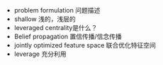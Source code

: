 - problem formulation 问题描述
- shallow 浅的，浅层的
- leveraged centrality是什么？
- Belief propagation 置信传播/信念传播
- jointly optimized feature space 联合优化特征空间
- leverage 充分利用